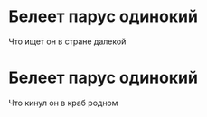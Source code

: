 
# Белеет парус одинокий

Что ищет он в стране далекой

# Белеет парус одинокий

Что кинул он в краб родном
